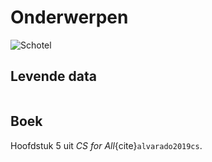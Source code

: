 # Onderwerpen

![Schotel](/images/saucer.png)

## Levende data

```{tableofcontents}
```

## Boek

Hoofdstuk 5 uit *CS for All*{cite}`alvarado2019cs`.
